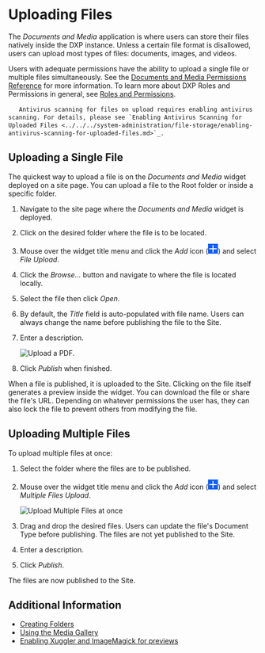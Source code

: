 # Uploading Files

The _Documents and Media_ application is where users can store their files natively inside the DXP instance. Unless a certain file format is disallowed, users can upload most types of files: documents, images, and videos.

Users with adequate permissions have the ability to upload a single file or multiple files simultaneously. See the [Documents and Media Permissions Reference](../publishing-and-sharing/managing-document-access/documents-and-media-permissions-reference.md) for more information. To learn more about DXP Roles and Permissions in general, see [Roles and Permissions](https://help.liferay.com/hc/articles/360017895212-Roles-and-Permissions).

```important::
   Antivirus scanning for files on upload requires enabling antivirus scanning. For details, please see `Enabling Antivirus Scanning for Uploaded Files <../../../system-administration/file-storage/enabling-antivirus-scanning-for-uploaded-files.md>`_.
```

## Uploading a Single File

The quickest way to upload a file is on the _Documents and Media_ widget deployed on a site page. You can upload a file to the Root folder or inside a specific folder.

1. Navigate to the site page where the _Documents and Media_ widget is deployed.
1. Click on the desired folder where the file is to be located.
1. Mouse over the widget title menu and click the _Add_ icon (![Add](../../../images/icon-add.png)) and select _File Upload_.
1. Click the _Browse..._ button and navigate to where the file is located locally.
1. Select the file then click _Open_.
1. By default, the _Title_ field is auto-populated with file name. Users can always change the name before publishing the file to the Site.
1. Enter a description.

    ![Upload a PDF.](./uploading-files/images/01.png)

1. Click _Publish_ when finished.

When a file is published, it is uploaded to the Site. Clicking on the file itself generates a preview inside the widget. You can download the file or share the file's URL. Depending on whatever permissions the user has, they can also lock the file to prevent others from modifying the file.  

## Uploading Multiple Files

To upload multiple files at once:

1. Select the folder where the files are to be published.
1. Mouse over the widget title menu and click the _Add_ icon (![Add](../../../images/icon-add.png)) and select _Multiple Files Upload_.

    ![Upload Multiple Files at once](./uploading-files/images/03.png)

1. Drag and drop the desired files. Users can update the file's Document Type before publishing. The files are not yet published to the Site.
1. Enter a description.
1. Click _Publish_.

The files are now published to the Site.

## Additional Information

* [Creating Folders](./creating-folders.md)
* [Using the Media Gallery](../publishing-and-sharing/publishing-documents-on-a-dxp-site/using-the-media-gallery-widget.md)
* [Enabling Xuggler and ImageMagick for previews](../../../system-administration/using-the-server-administration-panel/configuring-external-services.md)
